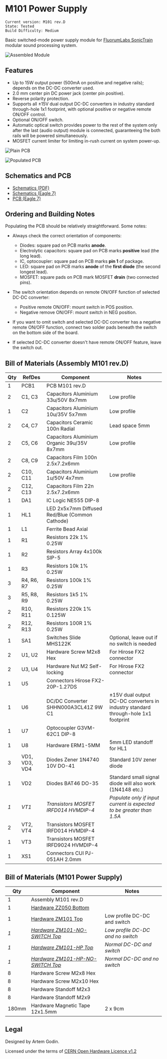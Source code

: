 # M101 Power Supply #

	Current version: M101 rev.D
	State: Tested
	Build Difficulty: Medium

Basic switched-mode power supply module for [FluorumLabs SonicTrain](http://fluorumlabs.com) modular sound processing system.

![Assembled Module]()

## Features ##

 * Up to 15W output power (500mA on positive and negative rails); depends on the DC-DC converter used.
 * 2.0 mm center pin DC power jack (center pin positive).
 * Reverse polarity protection.
 * Supports all ±15V dual output DC-DC converters in industry standard through-hole 1x1 footprint, with optional positive or negative remote ON/OFF control.
 * Optional ON/OFF switch.
 * Automatic optical switch provides power to the rest of the system only after the last (audio output) module is connected, guaranteeing the both rails will be powered simultaneously.
 * MOSFET current limiter for limiting in-rush current on system power-up.

![Plain PCB]()

![Populated PCB]()

## Schematics and PCB ##

 * [Schematics (PDF)](eagle/m101-power-supply.pdf)
 * [Schematics (Eagle 7)](eagle/m101-power-supply.sch)
 * [PCB (Eagle 7)](eagle/m101-power-supply.brd)

## Ordering and Building Notes ##

Populating the PCB should be relatively straightforward. Some notes:

 * Always check the correct orientation of components:
   * Diodes: square pad on PCB marks **anode**.
   * Electrolytic capacitors: square pad on PCB marks **positive** lead (the long lead).
   * IC, optocoupler: square pad on PCB marks **pin 1** of package.
   * LED: square pad on PCB marks **anode** of the **first diode** (the second longest lead).
   * MOSFET: square pads on PCB mark MOSFET **drain** (two connected pins).

 * The switch orientation depends on remote ON/OFF function of selected DC-DC converter:
   * Positive remote ON/OFF: mount switch in POS position.
   * Negative remove ON/OFF: mount switch in NEG position.

 * If you want to omit switch and selected DC-DC converter has a negative remote ON/OFF function, connect two solder pads beneath the switch on the bottom side of the board.

 * If selected DC-DC converter doesn't have remote ON/OFF feature, leave the switch out.

## Bill of Materials (Assembly M101 rev.D) ##

Qty | RefDes | Component | Notes
--- | ------ | --------- | -----
1 | PCB1 | PCB M101 rev.D |
2 | C1, C3 | Capacitors Aluminium 33u/50V 8x7mm | Low profile
1 | C2 | Capacitors Aluminium 10u/35V 5x7mm | Low profile
2 | C4, C7 | Capacitors Ceramic 100n Radial | Lead space 5mm
2 | C5, C6 | Capacitors Aluminium Organic 39u/35V 8x7mm | Low profile
2 | C8, C9 | Capacitors Film 100n 2.5x7.2x6mm
2 | C10, C11 | Capacitors Aluminium 1u/50V 4x7mm | Low profile
2 | C12, C13 | Capacitors Film 22n 2.5x7.2x6mm
1 | DA1 | IC Logic NE555 DIP-8 |
1 | HL1 | LED 2x5x7mm Diffused Red/Blue (Common Cathode) |
1 | L1 | Ferrite Bead Axial |
1 | R1 | Resistors 22k 1% 0.25W |
1 | R2 | Resistors Array 4x100k SIP-5 |
1 | R3 | Resistors 10k 1% 0.25W |
3 | R4, R6, R7 | Resistors 100k 1% 0.25W |
3 | R5, R8, R9 | Resistors 1k5 1% 0.25W |
2 | R10, R11 | Resistors 220k 1% 0.125W |
2 | R12, R13 | Resistors 100R 1% 0.25W |
1 | SA1 | Switches Slide MHS122K | Optional, leave out if no switch is needed
2 | U1, U2 | Hardware Screw M2x8 Hex | For Hirose FX2 connector
2 | U3, U4 | Hardware Nut M2 Self-locking | For Hirose FX2 connector
1 | U5 | Connectors Hirose FX2-20P-1.27DS |
1 | U6 | DC/DC Converter SHHN000A3CL41Z 9W C1 | ±15V dual output DC-DC converters in industry standard through-hole 1x1 footprint
1 | U7 | Optocoupler G3VM-62C1 DIP-8 |
1 | U8 | Hardware ERM1-5MM | 5mm LED standoff for HL1
3 | VD1, VD3, VD4 | Diodes Zener 1N4740 10V DO-41 | Standard 10V zener diode
1 | VD2 | Diodes BAT46 DO-35 | Standard small signal diode will also work (1N4148 etc.)
_1_ | _VT1_ | _Transistors MOSFET IRFD014 HVMDIP-4_ | _Populate only if input current is expected to be greater than 1.5A_
2 | VT2, VT4 | Transistors MOSFET IRFD014 HVMDIP-4 |
1 | VT3 | Transistors MOSFET IRFD9024 HVMDIP-4 |
1 | XS1 | Connectors CUI PJ-051AH 2.0mm |

## Bill of Materials (M101 Power Supply) ##

Qty |  Component | Notes
--- |  --------- | -----
1 |   Assembly M101 rev.D |
1 |   [Hardware ZZ050 Bottom](dxf/zz050.dxf) |
1 |   [Hardware ZM101 Top](dxf/zm101.dxf) | Low profile DC-DC and switch
_1_ |   _[Hardware ZM101-NO-SWITCH Top](dxf/zm101-no-switch.dxf)_ | _Low profile DC-DC and no switch_
_1_ |   _[Hardware ZM101-HP Top](dxf/zm101-hp.dxf)_ | _Normal DC-DC and switch_
_1_ |   _[Hardware ZM101-HP-NO-SWITCH Top](dxf/zm101-hp-no-switch.dxf)_ | _Normal DC-DC and no switch_
8 |   Hardware Screw M2x8 Hex |
8 |   Hardware Screw M2x10 Hex |
8 |   Hardware Standoff M2x3 |
8 |   Hardware Standoff M2x9 |
180mm |   Hardware Magnetic Tape 12x1.5mm | 2 x 9cm

## Legal ##

Designed by Artem Godin.

Licensed under the terms of [CERN Open Hardware Licence v1.2](LICENSE)